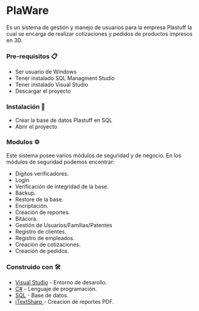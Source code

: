 # PlaWare
Es un sistema de gestión y manejo de usuarios para la empresa Plastuff la cual se encarga de realizar cotizaciones y pedidos de productos impresos en 3D.

### Pre-requisitos 📋

* Ser usuario de Windows
* Tener instalado SQL Managment Studio
* Tener instalado Visual Studio
* Descargar el proyecto

### Instalación 🔧

* Crear la base de datos Plastuff en SQL
* Abrir el proyecto

### Modulos ⚙️

Este sistema posee varios módulos de seguridad y de negocio.
En los módulos de seguridad podemos encontrar:

* Dígitos verificadores.
* Login
* Verificación de integridad de la base.
* Backup.
* Restore de la base.
* Encriptación.
* Creación de reportes.
* Bitácora.
* Gestión de Usuarios/Familias/Patentes
* Registro de clientes.
* Registro de empleados.
* Creación de cotizaciones.
* Creación de pedidos.

### Construido con 🛠️

* [Visual Studio](https://visualstudio.microsoft.com/es/) - Entorno de desarollo.
* [C#](https://docs.microsoft.com/en-us/dotnet/csharp/) - Lenguaje de programación.
* [SQL](https://docs.microsoft.com/en-us/sql/sql-server/?view=sql-server-ver15) - Base de datos.
* [iTextSharp ](https://www.nuget.org/packages/iTextSharp/) - Creacion de reportes PDF.


